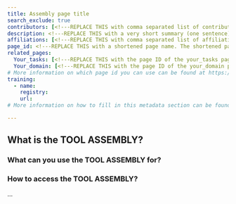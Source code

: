 ```yaml
---
title: Assembly page title
search_exclude: true
contributors: [<!---REPLACE THIS with comma separated list of contributors--->] 
description: <!---REPLACE THIS with a very short summary (one sentence) this should include if there are limitiations for the audience--->
affiliations: [<!---REPLACE THIS with comma separated list of affiliations. Countries use the ISO 3166-1-alpha-2 notation, other affiliations must be present in the affiliations.yaml in the _data directory in order to work--->]
page_id: <!---REPLACE THIS with a shortened page name. The shortened page name should be in lowercase and separated by underscore(s) if needed. For example, page_id of structural bioinformatics will be struct_bioinfo
related_pages: 
  Your_tasks: [<!---REPLACE THIS with the page ID of the your_tasks pages that you want to list here as related pages--->]
  Your_domain: [<!---REPLACE THIS with the page ID of the your_domain pages that you want to list here as related pages--->]
# More information on which page id you can use can be found at https://rdmkit.elixir-europe.org/website_overview
training:
  - name:
    registry:
    url:
# More information on how to fill in this metadata section can be found here https://rdmkit.elixir-europe.org/page_metadata

---
```


<!-- Please take in mind our style guide https://rdmkit.elixir-europe.org/style_guide when writing the content of this page. -->

<!--- Tool Assembly pages should detail a particular data management tool assembly which covers one more life cycle stages from an infrastructural or domain perspective. For an example for an infrastructural example, please see: https://github.com/elixir-europe/rdmkit/blob/master/pages/tool_assembly/nels_assembly.md 
In the event that you describe a domain specific tool assembly and no adequate Domain page exists, consider first contributing to create one or raising a GitHub issue.  --->

## What is the TOOL ASSEMBLY?

<!--- In this section you should provide a brief overview of the tool assembly, mentioning and putting into context the challenges that are particularly solved by the tool assembly and define potential users  --->

<!---If need be, you can create a separate section to organise information e.g. a section titled "Who can use the TOOL ASSEMBLY?" can be used to define potential users--->

### What can you use the TOOL ASSEMBLY for?
<!--- Sections within Tool Assembly pages (aside from "Introduction" at the start and "Tools and resources on this page" at the end) should be used to describe the potential usage of the tool and the tool assembly --->

### How to access the TOOL ASSEMBLY?

<!--- ## Section Title --->
<!--- Add more sections as needed. --->
...

